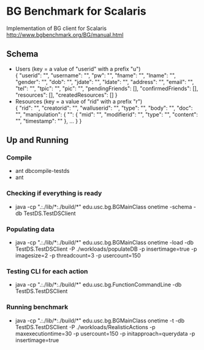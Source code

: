# BG Benchmark for Scalaris
Implementation of BG client for Scalaris
http://www.bgbenchmark.org/BG/manual.html

## Schema
* Users (key = a value of "userid" with a prefix "u") <br>
  {
    "userid": "",
    "username": "",
    "pw": "",
    "fname": "",
    "lname": "",
    "gender": "",
    "dob": "",
    "jdate": "",
    "ldate": "",
    "address": "",
    "email": "",
    "tel": "",
    "tpic": "",
    "pic": "",
    "pendingFriends": [],
    "confirmedFriends": [],
    "resources": [],
    "createdResources": []
  }
* Resources (key = a value of "rid" with a prefix "r") <br>
  {
    "rid": "",
    "creatorid": "",
    "walluserid": "",
    "type": "",
    "body": "",
    "doc": "",
    "manipulation": {
      "<Manipulation ID>": {
        "mid": "<Manipulation ID>",
        "modifierid": "",
        "type": "",
        "content": "",
        "timestamp": ""
      },
      ...
    }
  }

## Up and Running

### Compile
* ant dbcompile-testds
* ant

### Checking if everything is ready
* java -cp ".:./lib/\*:./build/\*" edu.usc.bg.BGMainClass onetime -schema -db TestDS.TestDSClient

### Populating data
* java -cp ".:./lib/\*:./build/\*" edu.usc.bg.BGMainClass onetime -load -db TestDS.TestDSClient -P ./workloads/populateDB -p insertimage=true -p imagesize=2 -p threadcount=3 -p usercount=150

### Testing CLI for each action
* java -cp ".:./lib/\*:./build/\*" edu.usc.bg.FunctionCommandLine -db TestDS.TestDSClient

### Running benchmark
* java -cp ".:./lib/\*:./build/\*" edu.usc.bg.BGMainClass onetime -t -db TestDS.TestDSClient -P ./workloads/RealisticActions -p maxexecutiontime=30 -p usercount=150 -p initapproach=querydata -p insertimage=true
